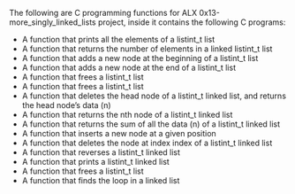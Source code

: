 The following are C programming functions for ALX 0x13-more_singly_linked_lists project, inside it contains the following C programs:

* A function that prints all the elements of a listint_t list
* A function that returns the number of elements in a linked listint_t list
* A function that adds a new node at the beginning of a listint_t list
* A function that adds a new node at the end of a listint_t list
* A function that frees a listint_t list
* A function that frees a listint_t list
* A function that deletes the head node of a listint_t linked list, and returns the head node’s data (n)
* A function that returns the nth node of a listint_t linked list
* A function that returns the sum of all the data (n) of a listint_t linked list
* A function that inserts a new node at a given position
* A function that deletes the node at index index of a listint_t linked list
* A function that reverses a listint_t linked list
* A function that prints a listint_t linked list
* A function that frees a listint_t list
* A  function that finds the loop in a linked list
